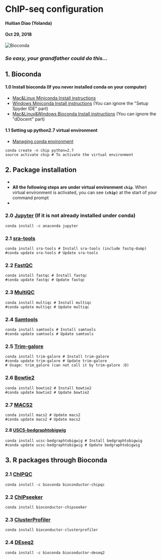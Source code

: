 # ChIP-seq configuration

#### Huitian Diao (Yolanda)
#### Oct 29, 2018


![Bioconda](https://bioconda.github.io/bioconda-utils/_images/bioconda.png)
### _So easy, your grandfather could do this..._

## 1. Bioconda
#### 1.0 Install bioconda (If you never installed conda on your computer)
* [Mac&Linux Miniconda Install instructions](https://conda.io/miniconda.html)
* [Windows Miniconda Install instructions](https://www.scivision.co/anaconda-python-with-windows-subsystem-for-linux/) (You can ignore the "Setup Spyder IDE" part)
* [Mac&Linux&Windows Bioconda Install instructions](http://ddocent.com//bioconda/) (You can ignore the "dDocent" part)

#### 1.1 Setting up python2.7 virtual environment
* [Managing conda environment](https://conda.io/docs/user-guide/tasks/manage-environments.html)
```
conda create -n chip python=2.7
source activate chip # To activate the virtual environment
```

## 2. Package installation
*
* __All the following steps are under virtual environment `chip`__. When virtual environment is activated, you can see __`(chip)`__ at the start of your command prompt
*

### 2.0 [Jupyter](https://anaconda.org/anaconda/jupyter) (If it is not already installed under conda)
```
conda install -c anaconda jupyter
```

### 2.1 [sra-tools](https://bioconda.github.io/recipes/sra-tools/README.html)
```
conda install sra-tools # Install sra-tools (include fastq-dump)
#conda update sra-tools # Update sra-tools
```

### 2.2 [FastQC](https://bioconda.github.io/recipes/fastqc/README.html)
```
conda install fastqc # Install fastqc
#conda update fastqc # Update fastqc
```

### 2.3 [MultiQC](https://bioconda.github.io/recipes/multiqc/README.html)
```
conda install multiqc # Install multiqc
#conda update multiqc # Update multiqc
```

### 2.4 [Samtools](https://bioconda.github.io/recipes/samtools/README.html)
```
conda install samtools # Install samtools
#conda update samtools # Update samtools
```

### 2.5 [Trim-galore](https://bioconda.github.io/recipes/trim-galore/README.html)
```
conda install trim-galore # Install trim-galore
#conda update trim-galore # Update trim-galore
# Usage: trim_galore (can not call it by trim-galore :D)
```

### 2.6 [Bowtie2](https://bioconda.github.io/recipes/bowtie2/README.html)
```
conda install bowtie2 # Install bowtie2
#conda update bowtie2 # Update bowtie2
```

### 2.7 [MACS2](https://bioconda.github.io/recipes/macs2/README.html)
```
conda install macs2 # Update macs2
#conda update macs2 # Update macs2
```

#### 2.8 [USCS-bedgraphtobigwig](https://bioconda.github.io/recipes/ucsc-bedgraphtobigwig/README.html)
```
conda install ucsc-bedgraphtobigwig # Install bedgraphtobigwig
#conda update ucsc-bedgraphtobigwig # Update bedgraphtobigwig
```

## 3. R packages through Bioconda

### 2.1 [ChIPQC](https://anaconda.org/bioconda/bioconductor-chipqc)
```
conda install -c bioconda bioconductor-chipqc
```

### 2.2 [ChIPseeker](https://bioconda.github.io/recipes/bioconductor-chipseeker/README.html)
```
conda install bioconductor-chipseeker
```

### 2.3 [ClusterProfiler](https://bioconda.github.io/recipes/bioconductor-clusterprofiler/README.html)
```
conda install bioconductor-clusterprofiler
```

### 2.4 [DEseq2](https://anaconda.org/bioconda/bioconductor-deseq2)
```
conda install -c bioconda bioconductor-deseq2
```



